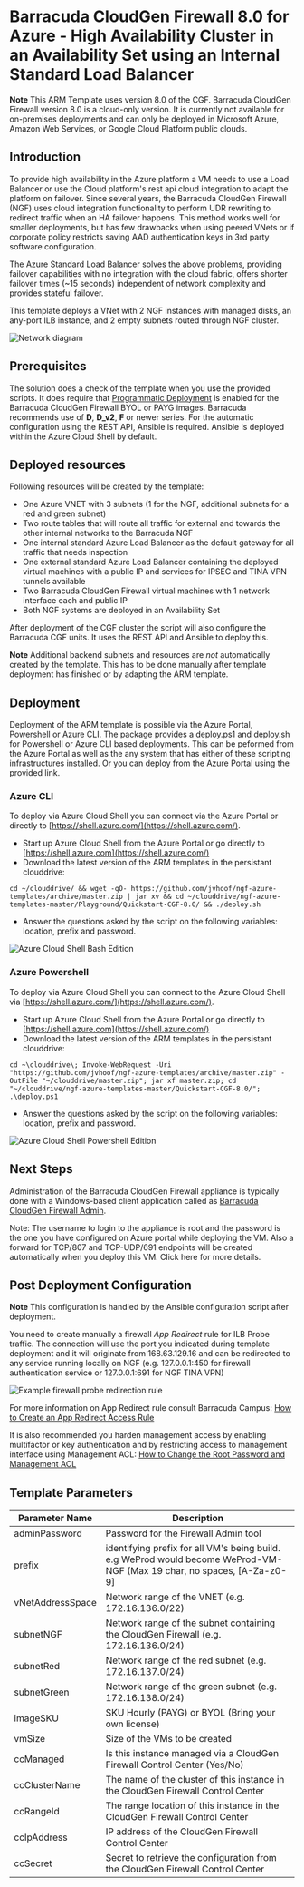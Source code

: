 # Barracuda CloudGen Firewall 8.0 for Azure - High Availability Cluster in an Availability Set using an Internal Standard Load Balancer

**Note** This ARM Template uses version 8.0 of the CGF. Barracuda CloudGen Firewall version 8.0 is a cloud-only version. It is currently not available for on-premises deployments and can only be deployed in Microsoft Azure, Amazon Web Services, or Google Cloud Platform public clouds.

## Introduction

To provide high availability in the Azure platform a VM needs to use a Load Balancer or use the Cloud platform's rest api cloud integration to adapt the platform on failover. Since several years, the Barracuda CloudGen Firewall (NGF) uses cloud integration functionality to perform UDR rewriting to redirect traffic when an HA failover happens. This method works well for smaller deployments, but has few drawbacks when using peered VNets or if corporate policy restricts saving AAD authentication keys in 3rd party software configuration.

The Azure Standard Load Balancer solves the above problems, providing failover capabilities with no integration with the cloud fabric, offers shorter failover times (~15 seconds) independent of network complexity and provides stateful failover.

This template deploys a VNet with 2 NGF instances with managed disks, an any-port ILB instance, and 2 empty subnets routed through NGF cluster.


![Network diagram](images/cgf-ha-1nic-elb-ilb.png)

## Prerequisites

The solution does a check of the template when you use the provided scripts. It does require that [Programmatic Deployment](https://azure.microsoft.com/en-us/blog/working-with-marketplace-images-on-azure-resource-manager/) is enabled for the Barracuda CloudGen Firewall BYOL or PAYG images. Barracuda recommends use of **D**, **D_v2**, **F** or newer series. For the automatic configuration using the REST API, Ansible is required. Ansible is deployed within the Azure Cloud Shell by default.

## Deployed resources

Following resources will be created by the template:
- One Azure VNET with 3 subnets (1 for the NGF, additional subnets for a red and green subnet)
- Two route tables that will route all traffic for external and towards the other internal networks to the Barracuda NGF
- One internal standard Azure Load Balancer as the default gateway for all traffic that needs inspection
- One external standard Azure Load Balancer containing the deployed virtual machines with a public IP and services for IPSEC and TINA VPN tunnels available
- Two Barracuda CloudGen Firewall virtual machines with 1 network interface each and public IP
- Both NGF systems are deployed in an Availability Set

After deployment of the CGF cluster the script will also configure the Barracuda CGF units. It uses the REST API and Ansible to deploy this.  

**Note** Additional backend subnets and resources are *not* automatically created by the template. This has to be done manually after template deployment has finished or by adapting the ARM template.

## Deployment

Deployment of the ARM template is possible via the Azure Portal, Powershell or Azure CLI. 
The package provides a deploy.ps1 and deploy.sh for Powershell or Azure CLI based deployments. This can be peformed from the Azure Portal as well as the any system that has either of these scripting infrastructures installed. Or you can deploy from the Azure Portal using the provided link.

### Azure CLI

To deploy via Azure Cloud Shell you can connect via the Azure Portal or directly to [https://shell.azure.com/](https://shell.azure.com/). 

- Start up Azure Cloud Shell from the Azure Portal or go directly to [https://shell.azure.com](https://shell.azure.com/)
- Download the latest version of the ARM templates in the persistant clouddrive:

`cd ~/clouddrive/ && wget -qO- https://github.com/jvhoof/ngf-azure-templates/archive/master.zip | jar xv && cd ~/clouddrive/ngf-azure-templates-master/Playground/Quickstart-CGF-8.0/ && ./deploy.sh`

- Answer the questions asked by the script on the following variables: location, prefix and password.

![Azure Cloud Shell Bash Edition](images/azurecloudshell1.png)

### Azure Powershell 

To deploy via Azure Cloud Shell you can connect to the Azure Cloud Shell via [https://shell.azure.com/](https://shell.azure.com/). 

- Start up Azure Cloud Shell from the Azure Portal or go directly to [https://shell.azure.com](https://shell.azure.com/)
- Download the latest version of the ARM templates in the persistant clouddrive:

`cd ~\clouddrive\; Invoke-WebRequest -Uri "https://github.com/jvhoof/ngf-azure-templates/archive/master.zip" -OutFile "~/clouddrive/master.zip"; jar xf master.zip; cd "~/clouddrive/ngf-azure-templates-master/Quickstart-CGF-8.0/"; .\deploy.ps1`

- Answer the questions asked by the script on the following variables: location, prefix and password.

![Azure Cloud Shell Powershell Edition](images/azurecloudshell2.png)

## Next Steps

Administration of the Barracuda CloudGen Firewall appliance is typically done with a Windows-based client application called as [Barracuda CloudGen Firewall Admin](https://dlportal.barracudanetworks.com/#/search).

Note: The username to login to the appliance is root and the password is the one you have configured on Azure portal while deploying the VM. Also a forward for TCP/807 and TCP-UDP/691 endpoints will be created automatically when you deploy this VM. Click here for more details.

## Post Deployment Configuration

**Note** This configuration is handled by the Ansible configuration script after deployment.

You need to create manually a firewall *App Redirect* rule for ILB Probe traffic. The connection will use the port you indicated during template deployment and it will originate from 168.63.129.16 and can be redirected to any service running locally on NGF (e.g. 127.0.0.1:450 for firewall authentication service or 127.0.0.1:691 for NGF TINA VPN)

![Example firewall probe redirection rule](images/ProbeFirewallRule.png)

For more information on App Redirect rule consult Barracuda Campus: [How to Create an App Redirect Access Rule](https://campus.barracuda.com/product/nextgenfirewallf/article/NGF71/FWCreateAppRedirRule/)

It is also recommended you harden management access by enabling multifactor or key authentication and by restricting access to management interface using Management ACL: [How to Change the Root Password and Management ACL](https://campus.barracuda.com/product/nextgenfirewallf/article/NGF71/ChangeRootPWandMgmtACL/)

## Template Parameters
| Parameter Name | Description
|---|---
adminPassword | Password for the Firewall Admin tool
prefix | identifying prefix for all VM's being build. e.g WeProd would become WeProd-VM-NGF (Max 19 char, no spaces, [A-Za-z0-9]
vNetAddressSpace | Network range of the VNET (e.g. 172.16.136.0/22)
subnetNGF | Network range of the subnet containing the CloudGen Firewall (e.g. 172.16.136.0/24)
subnetRed | Network range of the red subnet (e.g. 172.16.137.0/24)
subnetGreen | Network range of the green subnet (e.g. 172.16.138.0/24)
imageSKU | SKU Hourly (PAYG) or BYOL (Bring your own license)
vmSize | Size of the VMs to be created
ccManaged | Is this instance managed via a CloudGen Firewall Control Center (Yes/No)
ccClusterName | The name of the cluster of this instance in the CloudGen Firewall Control Center
ccRangeId | The range location of this instance in the CloudGen Firewall Control Center
ccIpAddress | IP address of the CloudGen Firewall Control Center
ccSecret | Secret to retrieve the configuration from the CloudGen Firewall Control Center